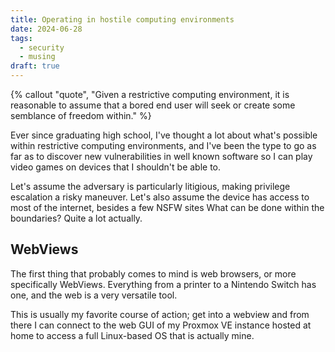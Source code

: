 ```yaml
---
title: Operating in hostile computing environments
date: 2024-06-28
tags:
  - security
  - musing
draft: true
---
```


{% callout "quote", "Given a restrictive computing environment, it is reasonable to assume that a bored end user will seek or create some semblance of freedom within." %}

Ever since graduating high school, I've thought a lot about what's possible within restrictive computing environments, and I've been the type to go as far as to discover new vulnerabilities in well known software so I can play video games on devices that I shouldn't be able to.

Let's assume the adversary is particularly litigious, making privilege escalation a risky maneuver. Let's also assume the device has access to most of the internet, besides a few NSFW sites What can be done within the boundaries? Quite a lot actually.

## WebViews
The first thing that probably comes to mind is web browsers, or more specifically WebViews. Everything from a printer to a Nintendo Switch has one, and the web is a very versatile tool.

This is usually my favorite course of action; get into a webview and from there I can connect to the web GUI of my Proxmox VE instance hosted at home to access a full Linux-based OS that is actually mine.
